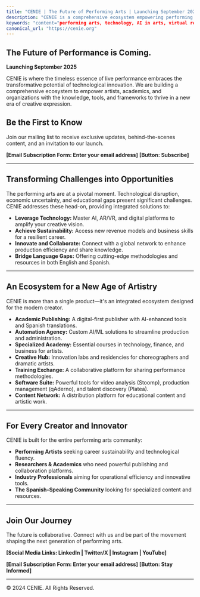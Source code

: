 ```yaml
---
title: "CENIE | The Future of Performing Arts | Launching September 2025"
description: "CENIE is a comprehensive ecosystem empowering performing artists and organizations with AI-powered tools, specialized education, and collaborative platforms. Join us in shaping the future of performance."
keywords: "content="performing arts, technology, AI in arts, virtual reality, artistic innovation, artist education, production management software, academic publishing, Spanish-speaking artists"
canonical_url: "https://cenie.org"
---
```


## **The Future of Performance is Coming.**

**Launching September 2025**

CENIE is where the timeless essence of live performance embraces the transformative potential of technological innovation. We are building a comprehensive ecosystem to empower artists, academics, and organizations with the knowledge, tools, and frameworks to thrive in a new era of creative expression.

## **Be the First to Know**

Join our mailing list to receive exclusive updates, behind-the-scenes content, and an invitation to our launch.

**[Email Subscription Form: Enter your email address]**
**[Button: Subscribe]**

---

## **Transforming Challenges into Opportunities**

The performing arts are at a pivotal moment. Technological disruption, economic uncertainty, and educational gaps present significant challenges. CENIE addresses these head-on, providing integrated solutions to:

- **Leverage Technology:** Master AI, AR/VR, and digital platforms to amplify your creative vision.
- **Achieve Sustainability:** Access new revenue models and business skills for a resilient career.
- **Innovate and Collaborate:** Connect with a global network to enhance production efficiency and share knowledge.
- **Bridge Language Gaps:** Offering cutting-edge methodologies and resources in both English and Spanish.

---

## **An Ecosystem for a New Age of Artistry**

CENIE is more than a single product—it's an integrated ecosystem designed for the modern creator.

- **Academic Publishing:** A digital-first publisher with AI-enhanced tools and Spanish translations.
- **Automation Agency:** Custom AI/ML solutions to streamline production and administration.
- **Specialized Academy:** Essential courses in technology, finance, and business for artists.
- **Creative Hub:** Innovation labs and residencies for choreographers and dramatic artists.
- **Training Exchange:** A collaborative platform for sharing performance methodologies.
- **Software Suite:** Powerful tools for video analysis (Stoomp), production management (qAderno), and talent discovery (Platea).
- **Content Network:** A distribution platform for educational content and artistic work.

---

## **For Every Creator and Innovator**

CENIE is built for the entire performing arts community:

- **Performing Artists** seeking career sustainability and technological fluency.
- **Researchers & Academics** who need powerful publishing and collaboration platforms.
- **Industry Professionals** aiming for operational efficiency and innovative tools.
- **The Spanish-Speaking Community** looking for specialized content and resources.

---

## **Join Our Journey**

The future is collaborative. Connect with us and be part of the movement shaping the next generation of performing arts.

**[Social Media Links: LinkedIn | Twitter/X | Instagram | YouTube]**

**[Email Subscription Form: Enter your email address]**
**[Button: Stay Informed]**

---

© 2024 CENIE. All Rights Reserved.
